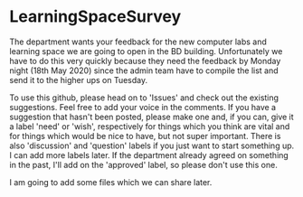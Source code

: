 # LearningSpaceSurvey

The department wants your feedback for the new computer labs and learning space we are going to open in the BD building. 
Unfortunately we have to do this very quickly because they need the feedback by Monday night (18th May 2020) since
the admin team have to compile the list and send it to the higher ups on Tuesday.

To use this github, please head on to 'Issues' and check out the existing suggestions. Feel free to add your voice in the comments.
If you have a suggestion that hasn't been posted, please make one and, if you can, give it a label 'need' or 'wish', 
respectively for things
which you think are vital and for things which would be nice to have, but not super important.
There is also 'discussion' and 'question' labels if you just want to start something up. I can add more labels later.
If the department already agreed on something in the past, I'll add on the 'approved' label, so please don't use this one. 

I am going to add some files which we can share later. 
